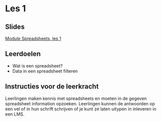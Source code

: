 # Les 1

## Slides

[Module Spreadsheets, les 1](https://slides.com/felienne/python-klas-3-module-1-les-1)

## Leerdoelen

* Wat is een spreadsheet?
* Data in een spreadsheet filteren

## Instructies voor de leerkracht

Leerlingen maken kennis met spreadsheets en moeten in de gegeven spreadsheet information opzoeken. Leerlingen kunnen de antwoorden op een vel of in hun schrift schrijven of je kunt ze laten uitypen in inleveren in een LMS. 

 



